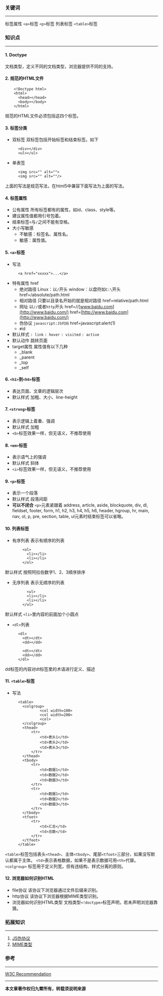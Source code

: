 ### 关键词

---
标签属性 `<a>`标签 `<p>`标签 列表标签 `<table>`标签

### 知识点

---
#### 1. Doctype
文档类型，定义不同的文档类型，浏览器提供不同的支持。
#### 2. 规范的HTML文件
```
    <!Doctype html>
    <html>
      <head></head>
      <body></body>
    </html>
```
规范的HTML文件必须包括这四个标签。
#### 3. 标签分类
* 双标签
双标签包括开始标签和结束标签。如下
```
      <div></div>
      <ul></ul>
```
* 单表签
```
      <img src="" alt="">
      <img src="" alt=""/>
```
上面的写法是规范写法，在html5中兼容下面写法为上面的写法。

#### 4. 标签属性
* 公有属性
所有标签都有的属性，如id、class、style等。
* 建议属性值都用引号包着。
* 结束标签`<`与`/`之间不能有空格。
* 大小写敏感
  * 不敏感：标签名、属性名。
  * 敏感：属性值。

#### 5. `<a>`标签
* 写法
```
      <a href="xxxxx">...</a>
```
* 特有属性
href
  * 绝对路径
Linux：以`/`开头
window：以盘符如` C:\ `开头
href=/absolute/path.html
  * 相对路径
只要以目录名开始的就是相对路径
href=relative/path.html
  * 网址
以`//`或者`http`开头
href=//[www.baidu.com](http://www.baidu.com/)
href=[http://www.baidu.com](http://www.baidu.com/)
  * 伪协议
`javascript:JS代码`
href=javascript:alert(1)
  * `#`id
* 默认样式
`: link`
`: hover`
`: visited`
`: active`
* 默认动作
跳转页面
* target属性
属性值有以下几种
  * _blank
  * _parent
  * _top
  * _self

#### 6. `<h1>`到`<h6>`标签
* 表达页面、文章的逻辑层次
* 默认样式
加粗、大小、line-height

#### 7. `<strong>`标签
* 表示逻辑上着重、强调
* 默认样式
加粗
* `<b>`标签效果一样，但无语义，不推荐使用  

#### 8. `<em>`标签
* 表示语气上的强调
* 默认样式
斜体
* `<i>`标签效果一样，但无语义，不推荐使用

#### 9. `<p>`标签
* 表示一个段落
* 默认样式
段落间距
* **可以不闭合**
`<p>`元素紧跟着 address, article, aside, blockquote, div, dl, fieldset, footer, form, h1, h2, h3, h4, h5, h6, header, hgroup, hr, main, nav, ol, p, pre, section, table, ul元素时结束标签可以省略。

#### 10. 列表标签
* 有序列表
表示有顺序的列表
```
        <ol>
          <li></li>
          <li></li>
        </ol>
```
默认样式
按照阿拉伯数字1、2、3顺序排序

* 无序列表
表示无顺序的列表
```
          <ul>
          <li></li>
          <li></li>
        </ul>
```
默认样式
`<li>`里内容的前面加个小圆点

* `<dl>`列表
```
      <dl>
        <dt></dt>
        <dd></dd>

        <dt></dt>
        <dd></dd>
      </dl>
```
dd标签的内容对dt标签里的术语进行定义、描述

#### 11. `<table>`标签
* 写法
```
	  <table>
        <colgroup>
                <col width=100>
                <col width=200>
                <col>
        </colgroup>
		<thead>
			<tr>
				<td>表头1</td>
				<td>表头2</td>
				<td>表头3</td>
			</tr>
		</thead>
		<tbody>
			<tr>
				<td>数据1</td>
				<td>数据2</td>
				<td>数据3</td>
			</tr>
			<tr>
				<td>数据1</td>
				<td>数据2</td>
				<td>数据3</td>
			</tr>
		</tbody>
		<tfoot>
			<tr>
				<td>汇总</td>
				<td>总数</td>
			</tr>
		</tfoot>
	  </table>
```
`<table>`标签包括表头`<thead>`、主体`<tbody>`、尾部`<tfoot>`三部分，如果没写默认都属于主体。
`<td>`表示表格数据，如果不是表示数据可用`<th>`代替。   
`<colgroup>` 标签用于定义列宽，但有违结构、样式分离的原则。

#### 12. 浏览器如何识别HTML
* file协议
该协议下浏览器通过文件后缀来识别。
* http协议
该协议下浏览器根据MIME类型识别。
* 浏览器如何识别HTML类型
文档类型`<!doctype>`标签声明，若未声明浏览器靠猜。    
    

### 拓展知识

---
1. [JS伪协议](http://www.cnblogs.com/song-song/p/5277838.html)
2. [MIME类型](http://www.cnblogs.com/jsean/articles/1610265.html)

### 参考

---
[W3C Recommendation](https://www.w3.org/TR/html5/grouping-content.html#the-p-element)


---
**本文章著作权归九霄所有，转载须说明来源**
